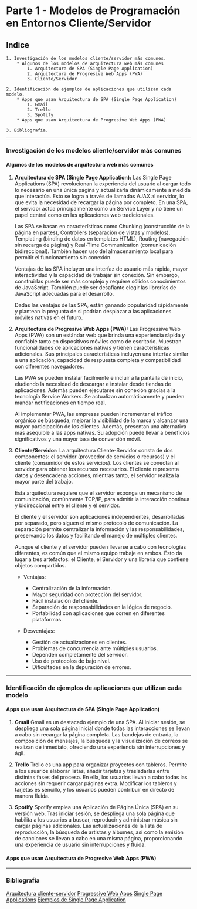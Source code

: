 # Parte 1 - Modelos de Programación en Entornos Cliente/Servidor

## Indice

    1. Investigación de los modelos cliente/servidor más comunes.
        * Algunos de los modelos de arquitectura web más comunes
            1. Arquitectura de SPA (Single Page Application)
            2. Arquitectura de Progresive Web Apps (PWA)
            3. Cliente/Servidor

    2. Identificación de ejemplos de aplicaciones que utilizan cada modelo.
        * Apps que usan Arquitectura de SPA (Single Page Application)
            1. Gmail
            2. Trello
            3. Spotify
        * Apps que usan Arquitectura de Progresive Web Apps (PWA)
    
    3. Bibliografía.

---

### Investigación de los modelos cliente/servidor más comunes

#### Algunos de los modelos de arquitectura web más comunes

1. **Arquitectura de SPA (Single Page Application):** Las Single Page Applications (SPA) revolucionan la experiencia del usuario al cargar todo lo necesario en una única página y actualizarla dinámicamente a medida que interactúa. Esto se logra a través de llamadas AJAX al servidor, lo que evita la necesidad de recargar la página por completo. En una SPA, el servidor actúa principalmente como un Service Layer y no tiene un papel central como en las aplicaciones web tradicionales.

    Las SPA se basan en características como Chunking (construcción de la página en partes), Controllers (separación de vistas y modelos), Templating (binding de datos en templates HTML), Routing (navegación sin recarga de página) y Real-Time Communication (comunicación bidireccional). También hacen uso del almacenamiento local para permitir el funcionamiento sin conexión.

    Ventajas de las SPA incluyen una interfaz de usuario más rápida, mayor interactividad y la capacidad de trabajar sin conexión. Sin embargo, construirlas puede ser más complejo y requiere sólidos conocimientos de JavaScript. También puede ser desafiante elegir las librerías de JavaScript adecuadas para el desarrollo.

    Dadas las ventajas de las SPA, están ganando popularidad rápidamente y plantean la pregunta de si podrían desplazar a las aplicaciones móviles nativas en el futuro.

2. **Arquitectura de Progresive Web Apps (PWA):** Las Progressive Web Apps (PWA) son un estándar web que brinda una experiencia rápida y confiable tanto en dispositivos móviles como de escritorio. Muestran funcionalidades de aplicaciones nativas y tienen características adicionales. Sus principales características incluyen una interfaz similar a una aplicación, capacidad de respuesta completa y compatibilidad con diferentes navegadores.

    Las PWA se pueden instalar fácilmente e incluir a la pantalla de inicio, eludiendo la necesidad de descargar e instalar desde tiendas de aplicaciones. Además pueden ejecutarse sin conexión gracias a la tecnología Service Workers. Se actualizan automáticamente y pueden mandar notificaciones en tiempo real.

    Al implementar PWA, las empresas pueden incrementar el tráfico orgánico de búsqueda, mejorar la visibilidad de la marca y alcanzar una mayor participación de los clientes. Además, presentan una alternativa más asequible a las apps nativas. Su adopción puede llevar a beneficios significativos y una mayor tasa de conversión móvil.

3. **Cliente/Servidor:** La arquitectura Cliente-Servidor consta de dos componentes: el servidor (proveedor de servicios o recursos) y el cliente (consumidor de estos servicios). Los clientes se conectan al servidor para obtener los recursos necesarios. El cliente representa datos y desencadena acciones, mientras tanto, el servidor realiza la mayor parte del trabajo.

    Esta arquitectura requiere que el servidor exponga un mecanismo de comunicación, comúnmente TCP/IP, para admitir la interacción continua y bidireccional entre el cliente y el servidor.

    El cliente y el servidor son aplicaciones independientes, desarrolladas por separado, pero siguen el mismo protocolo de comunicación. La separación permite centralizar la información y las responsabilidades, preservando los datos y facilitando el manejo de múltiples clientes.

    Aunque el cliente y el servidor pueden llevarse a cabo con tecnologías diferentes, es común que el mismo equipo trabaje en ambos. Esto da lugar a tres artefactos: el Cliente, el Servidor y una librería que contiene objetos compartidos.

    * Ventajas:

        * Centralización de la información.
        * Mayor seguridad con protección del servidor.
        * Fácil instalación del cliente.
        * Separación de responsabilidades en la lógica de negocio.
        * Portabilidad con aplicaciones que corren en diferentes plataformas.

    * Desventajas:

        * Gestión de actualizaciones en clientes.
        * Problemas de concurrencia ante múltiples usuarios.
        * Dependen completamente del servidor.
        * Uso de protocolos de bajo nivel.
        * Dificultades en la depuración de errores.

---

### Identificación de ejemplos de aplicaciones que utilizan cada modelo

#### Apps que usan Arquitectura de SPA (Single Page Application)

1. **Gmail** Gmail es un destacado ejemplo de una SPA. Al iniciar sesión, se despliega una sola página inicial donde todas las interacciones se llevan a cabo sin recargar la página completa. Las bandejas de entrada, la composición de mensajes, la búsqueda y la visualización de correos se realizan de inmediato, ofreciendo una experiencia sin interrupciones y ágil.

2. **Trello** Trello es una app para organizar proyectos con tableros. Permite a los usuarios elaborar listas, añadir tarjetas y trasladarlas entre distintas fases del proceso. En ella, los usuarios llevan a cabo todas las acciones sin requerir cargar páginas extra. Modificar los tableros y tarjetas es sencillo, y los usuarios pueden contribuir en directo de manera fluida.

3. **Spotify** Spotify emplea una Aplicación de Página Única (SPA) en su versión web. Tras iniciar sesión, se despliega una sola página que habilita a los usuarios a buscar, reproducir y administrar música sin cargar páginas adicionales. Las actualizaciones de la lista de reproducción, la búsqueda de artistas y álbumes, así como la emisión de canciones se llevan a cabo en una misma página, proporcionando una experiencia de usuario sin interrupciones y fluida.

#### Apps que usan Arquitectura de Progresive Web Apps (PWA)

---

### Bibliografía

[Arquitectura cliente-servidor](https://reactiveprogramming.io/blog/es/estilos-arquitectonicos/cliente-servidor)
[Progressive Web Apps](https://felixicaza.com/blog/que-son-las-progressive-web-apps)
[Single Page Applications](https://itblogsogeti.com/2014/06/10/single-page-applications-roberto-bermejo-sogeti/)
[Ejemplos de Single Page Application](https://blog.hubspot.es/website/que-es-single-page-application)
